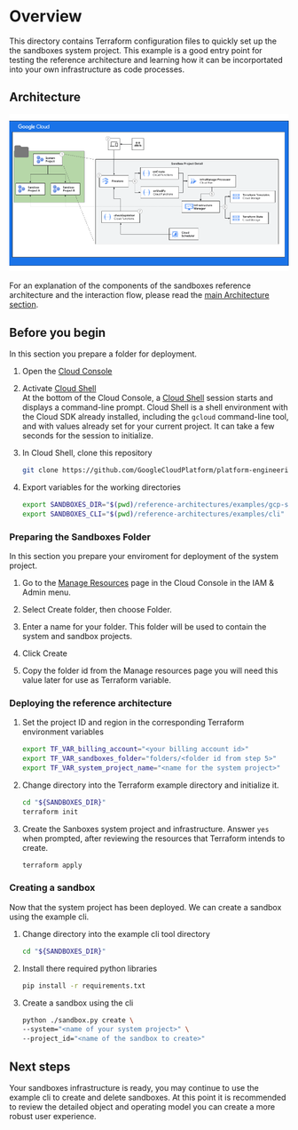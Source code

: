 # Overview

This directory contains Terraform configuration files to quickly set up the
the sandboxes system project. This example is a good entry point for testing
the reference architecture and learning how it can be incorportated into your
own infrastructure as code processes.

## Architecture

![architecture-per-project](../../resources/high-level-arch.png)

For an explanation of the components of the sandboxes reference architecture
and the interaction flow, please read the [main Architecture section](../README.md#architecture).

## Before you begin

In this section you prepare a folder for deployment.

1.  Open the [Cloud Console][cloud-console]
2.  Activate [Cloud Shell][cloud-shell] \
    At the bottom of the Cloud Console, a
    <a href='https://cloud.google.com/shell/docs/features'>Cloud Shell</a>
    session starts and displays a command-line prompt. Cloud Shell is a shell
    environment with the Cloud SDK already installed, including the
    <code>gcloud</code> command-line tool, and with values already set for your
    current project. It can take a few seconds for the session to initialize.

3.  In Cloud Shell, clone this repository

    ```sh
    git clone https://github.com/GoogleCloudPlatform/platform-engineering.git
    ```

4.  Export variables for the working directories

    ```sh
    export SANDBOXES_DIR="$(pwd)/reference-architectures/examples/gcp-sandboxes"
    export SANDBOXES_CLI="$(pwd)/reference-architectures/examples/cli"
    ```

### Preparing the Sandboxes Folder

In this section you prepare your enviroment for deployment of the system project.

1.  Go to the [Manage Resources][manage-resources] page in the Cloud Console in
    the IAM & Admin menu.

2.  Select Create folder, then choose Folder.

3.  Enter a name for your folder. This folder will be used to contain the
    system and sandbox projects.

4.  Click Create

5.  Copy the folder id from the Manage resources page you will need this value
    later for use as Terraform variable.

### Deploying the reference architecture

1.  Set the project ID and region in the corresponding Terraform
    environment variables

    ```sh
    export TF_VAR_billing_account="<your billing account id>"
    export TF_VAR_sandboxes_folder="folders/<folder id from step 5>"
    export TF_VAR_system_project_name="<name for the system project>"
    ```

4.  Change directory into the Terraform example directory and initialize it.

    ```sh
    cd "${SANDBOXES_DIR}"
    terraform init
    ```

6.  Create the Sanboxes system project and  infrastructure. Answer `yes` when
    prompted, after reviewing the resources that Terraform intends to create.

    ```sh
    terraform apply
    ```

### Creating a sandbox

Now that the system project has been deployed. We can create a sandbox using
the example cli.

1.  Change directory into the example cli tool directory

    ```sh
    cd "${SANDBOXES_DIR}"
    ```

2.  Install there required python libraries

    ```sh
    pip install -r requirements.txt
    ```

3.  Create a sandbox using the cli

    ```sh
    python ./sandbox.py create \
    --system="<name of your system project>" \
    --project_id="<name of the sandbox to create>"
    ```

## Next steps

Your sandboxes infrastructure is ready, you may continue to use the example
cli to create and delete sandboxes. At this point it is recommended to review
the detailed object and operating model you can create a more robust user
experience.

<!-- LINKS: https://www.markdownguide.org/basic-syntax/#reference-style-links -->

[cloud-console]: https://console.cloud.google.com
[cloud-shell]: https://console.cloud.google.com/?cloudshell=true
[manage-resources]: https://console.cloud.google.com/cloud-resource-manage
